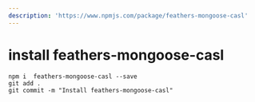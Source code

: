 ```yaml
---
description: 'https://www.npmjs.com/package/feathers-mongoose-casl'
---
```


# install feathers-mongoose-casl

```text
npm i  feathers-mongoose-casl --save
git add .
git commit -m "Install feathers-mongoose-casl"
```

